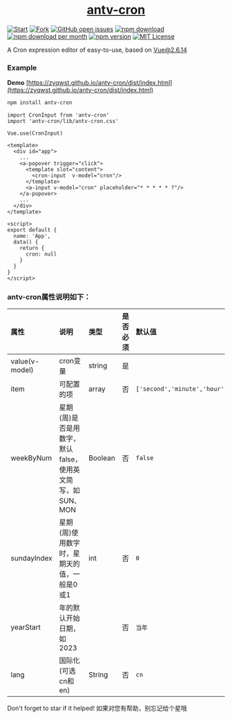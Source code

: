 <h1 align="center">
  <a href="https://zyqwst.github.io/antv-cron/dist/index.html" target="_blank">antv-cron</a>
</h1>

[![Start](https://img.shields.io/github/stars/zyqwst/antv-cron?style=social)](https://github.com/zyqwst/antv-cron/stargazers)
[![Fork](https://img.shields.io/github/forks/zyqwst/antv-cron?style=social)](https://github.com/zyqwst/antv-cron/fork)
[![GitHub open issues](https://img.shields.io/github/issues/zyqwst/antv-cron.svg)](https://github.com/zyqwst/antv-cron/issues?q=is%3Aopen+is%3Aissue)
[![npm download](https://img.shields.io/npm/dt/antv-cron.svg?maxAge=30)](https://www.npmjs.com/package/antv-cron)
[![npm download per month](https://img.shields.io/npm/dm/antv-cron.svg)](https://www.npmjs.com/package/antv-cron)
[![npm version](https://img.shields.io/npm/v/antv-cron.svg)](https://www.npmjs.com/package/antv-cron)
[![MIT License](https://img.shields.io/github/license/zyqwst/antv-cron.svg)](https://github.com/zyqwst/antv-cron/blob/main/LICENSE)

A Cron expression editor of easy-to-use, based on Vue@2.6.14

### Example
**Demo** [https://zyqwst.github.io/antv-cron/dist/index.html](https://zyqwst.github.io/antv-cron/dist/index.html) 

```bash
npm install antv-cron
```

```vue
import CronInput from 'antv-cron'
import 'antv-cron/lib/antv-cron.css'

Vue.use(CronInput)
```

```vue
<template>
  <div id="app">
    ...
    <a-popover trigger="click">
      <template slot="content">
        <cron-input  v-model="cron"/>
      </template>
      <a-input v-model="cron" placeholder="* * * * * ?"/>
    </a-popover>
    ...
  </div>
</template>

<script>
export default {
  name: 'App',
  data() {
    return {
      cron: null
    }
  }
}
</script>
```
### antv-cron属性说明如下：

|属性|说明|类型|是否必须|默认值|
:-|:-|:-|:-|:-
|value(v-model)|cron变量|string|是||
|item|可配置的项|array|否|`['second','minute','hour','day','month','week']`|
|weekByNum|星期(周)是否是用数字，默认false，使用英文简写，如SUN、MON|Boolean|否|`false`|
|sundayIndex|星期(周)使用数字时，星期天的值，一般是0或1|int|否|`0`|
|yearStart|年的默认开始日期，如2023||否|`当年`|
|lang|国际化(可选cn和en)|String|否|`cn`|

Don't forget to star if it helped!
如果对您有帮助，别忘记给个星哦

